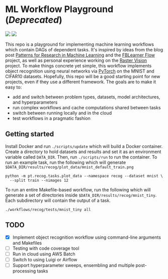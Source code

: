 # ML Workflow Playground (*Deprecated*)

![](https://img.shields.io/badge/license-MIT-blue.svg)
![](https://img.shields.io/badge/status-experimental-orange.svg)

This repo is a playground for implementing machine learning workflows which
contain DAGs of dependent tasks. It's inspired by ideas from the blog post
[Patterns for Research in Machine
Learning](http://arkitus.com/patterns-for-research-in-machine-learning/) and the
[FBLearner
Flow](https://code.facebook.com/posts/1072626246134461/introducing-fblearner-flow-facebook-s-ai-backbone/)
project, as well as personal experience working on the [Raster
Vision](https://github.com/azavea/raster-vision) project. To make things
concrete yet simple, this workflow implements object recognition using neural
networks via [PyTorch](http://pytorch.org/) on the MNIST and CIFAR10 datasets.
Hopefully, this repo will be a good starting point for new projects, even if
they use a different framework. The goals are to make it easy to:
* add and switch between problem types, datasets, model architectures, and hyperparameters
* run complex workflows and cache computations shared between tasks
* switch between running locally and in the cloud
* test workflows in a pragmatic fashion

## Getting started
Install Docker and run `./scripts/update` which will build a Docker container.
Create a directory to hold datasets and results and set it as an environment
variable called `DATA_DIR`. Then, run `./scripts/run` to run the container. To
run an example task, run the following which will generate
`$DATA_DIR/results/recog/plot_data/mnist_default_train.png`

```
python -m pt.recog.tasks.plot_data --namespace recog --dataset mnist \
  --split train --nimages 12
```

To run an entire Makefile-based workflow, run the following which will generate
a set of directories inside `$DATA_DIR/results/recog/mnist_tiny`. Each
subdirectory will contain the output of a task.

```
./workflows/recog/tests/mnist_tiny all
```

## TODO
- [x] Implement object recognition workflow using command-line arguments and Makefiles
- [ ] Testing with code coverage tool
- [ ] Run in cloud using AWS Batch
- [ ] Switch to using Luigi or Airflow
- [ ] Support hyperparameter sweeps, ensembling and multiple post-processing tasks
